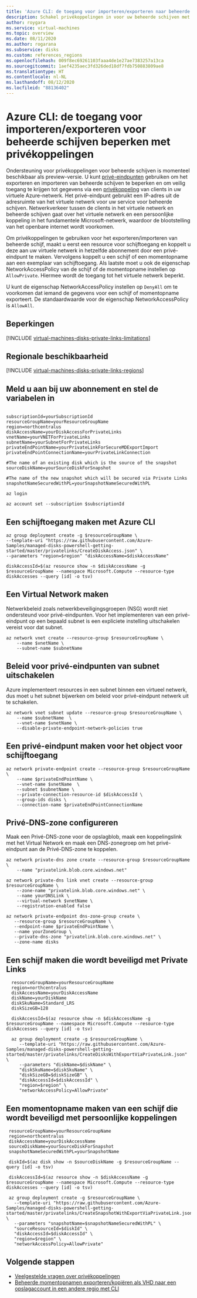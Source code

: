```yaml
---
title: 'Azure CLI: de toegang voor importeren/exporteren naar beheerde schijven beperken met privékoppelingen'
description: Schakel privékoppelingen in voor uw beheerde schijven met Azure CLI. U kunt alleen in uw virtuele netwerk schijven veilig exporteren en importeren.
author: roygara
ms.service: virtual-machines
ms.topic: overview
ms.date: 08/11/2020
ms.author: rogarana
ms.subservice: disks
ms.custom: references_regions
ms.openlocfilehash: 009f8ec69261103faaa4de1e27ae7383257a13ca
ms.sourcegitcommit: 1aef4235aec3fd326ded18df7fdb750883809ae8
ms.translationtype: HT
ms.contentlocale: nl-NL
ms.lasthandoff: 08/12/2020
ms.locfileid: "88136402"
---
```

# <a name="azure-cli---restrict-importexport-access-for-managed-disks-with-private-links"></a>Azure CLI: de toegang voor importeren/exporteren voor beheerde schijven beperken met privékoppelingen

Ondersteuning voor privékoppelingen voor beheerde schijven is momenteel beschikbaar als preview-versie. U kunt [privé-eindpunten](../../private-link/private-endpoint-overview.md) gebruiken om het exporteren en importeren van beheerde schijven te beperken en om veilig toegang te krijgen tot gegevens via een [privékoppeling](../../private-link/private-link-overview.md) van clients in uw virtuele Azure-netwerk. Het privé-eindpunt gebruikt een IP-adres uit de adresruimte van het virtuele netwerk voor uw service voor beheerde schijven. Netwerkverkeer tussen de clients in het virtuele netwerk en beheerde schijven gaat over het virtuele netwerk en een persoonlijke koppeling in het fundamentele Microsoft-netwerk, waardoor de blootstelling van het openbare internet wordt voorkomen.

Om privékoppelingen te gebruiken voor het exporteren/importeren van beheerde schijf, maakt u eerst een resource voor schijftoegang en koppelt u deze aan uw virtuele netwerk in hetzelfde abonnement door een privé-eindpunt te maken. Vervolgens koppelt u een schijf of een momentopname aan een exemplaar van schijftoegang. Als laatste moet u ook de eigenschap NetworkAccessPolicy van de schijf of de momentopname instellen op `AllowPrivate`. Hiermee wordt de toegang tot het virtuele netwerk beperkt. 

U kunt de eigenschap NetworkAccessPolicy instellen op `DenyAll` om te voorkomen dat iemand de gegevens voor een schijf of momentopname exporteert. De standaardwaarde voor de eigenschap NetworkAccessPolicy is `AllowAll`.

## <a name="limitations"></a>Beperkingen

[!INCLUDE [virtual-machines-disks-private-links-limitations](../../../includes/virtual-machines-disks-private-links-limitations.md)]

## <a name="regional-availability"></a>Regionale beschikbaarheid

[!INCLUDE [virtual-machines-disks-private-links-regions](../../../includes/virtual-machines-disks-private-links-regions.md)]

## <a name="log-in-into-your-subscription-and-set-your-variables"></a>Meld u aan bij uw abonnement en stel de variabelen in

```azurecli-interactive

subscriptionId=yourSubscriptionId
resourceGroupName=yourResourceGroupName
region=northcentralus
diskAccessName=yourDiskAccessForPrivateLinks
vnetName=yourVNETForPrivateLinks
subnetName=yourSubnetForPrivateLinks
privateEndPointName=yourPrivateLinkForSecureMDExportImport
privateEndPointConnectionName=yourPrivateLinkConnection

#The name of an existing disk which is the source of the snapshot
sourceDiskName=yourSourceDiskForSnapshot

#The name of the new snapshot which will be secured via Private Links
snapshotNameSecuredWithPL=yourSnapshotNameSecuredWithPL

az login

az account set --subscription $subscriptionId

```

## <a name="create-a-disk-access-using-azure-cli"></a>Een schijftoegang maken met Azure CLI
```azurecli-interactive
az group deployment create -g $resourceGroupName \
--template-uri "https://raw.githubusercontent.com/Azure-Samples/managed-disks-powershell-getting-started/master/privatelinks/CreateDiskAccess.json" \
--parameters "region=$region" "diskAccessName=$diskAccessName"

diskAccessId=$(az resource show -n $diskAccessName -g $resourceGroupName --namespace Microsoft.Compute --resource-type diskAccesses --query [id] -o tsv)
```

## <a name="create-a-virtual-network"></a>Een Virtual Network maken

Netwerkbeleid zoals netwerkbeveiligingsgroepen (NSG) wordt niet ondersteund voor privé-eindpunten. Voor het implementeren van een privé-eindpunt op een bepaald subnet is een expliciete instelling uitschakelen vereist voor dat subnet. 

```azurecli-interactive
az network vnet create --resource-group $resourceGroupName \
    --name $vnetName \
    --subnet-name $subnetName
```
## <a name="disable-subnet-private-endpoint-policies"></a>Beleid voor privé-eindpunten van subnet uitschakelen

Azure implementeert resources in een subnet binnen een virtueel netwerk, dus moet u het subnet bijwerken om beleid voor privé-eindpunt netwerk uit te schakelen. 

```azurecli-interactive
az network vnet subnet update --resource-group $resourceGroupName \
    --name $subnetName  \
    --vnet-name $vnetName \
    --disable-private-endpoint-network-policies true
```
## <a name="create-a-private-endpoint-for-the-disk-access-object"></a>Een privé-eindpunt maken voor het object voor schijftoegang

```azurecli-interactive
az network private-endpoint create --resource-group $resourceGroupName \
    --name $privateEndPointName \
    --vnet-name $vnetName  \
    --subnet $subnetName \
    --private-connection-resource-id $diskAccessId \
    --group-ids disks \
    --connection-name $privateEndPointConnectionName
```

## <a name="configure-the-private-dns-zone"></a>Privé-DNS-zone configureren

Maak een Privé-DNS-zone voor de opslagblob, maak een koppelingslink met het Virtual Network en maak een DNS-zonegroep om het privé-eindpunt aan de Privé-DNS-zone te koppelen. 

```azurecli-interactive
az network private-dns zone create --resource-group $resourceGroupName \ 
    --name "privatelink.blob.core.windows.net"

az network private-dns link vnet create --resource-group $resourceGroupName \
    --zone-name "privatelink.blob.core.windows.net" \
    --name yourDNSLink \
    --virtual-network $vnetName \
    --registration-enabled false 

az network private-endpoint dns-zone-group create \
   --resource-group $resourceGroupName \
   --endpoint-name $privateEndPointName \
   --name yourZoneGroup \
   --private-dns-zone "privatelink.blob.core.windows.net" \
   --zone-name disks
```

## <a name="create-a-disk-protected-with-private-links"></a>Een schijf maken die wordt beveiligd met Private Links
  ```cli
    resourceGroupName=yourResourceGroupName
    region=northcentralus
    diskAccessName=yourDiskAccessName
    diskName=yourDiskName
    diskSkuName=Standard_LRS
    diskSizeGB=128

    diskAccessId=$(az resource show -n $diskAccessName -g $resourceGroupName --namespace Microsoft.Compute --resource-type diskAccesses --query [id] -o tsv)

    az group deployment create -g $resourceGroupName \
       --template-uri "https://raw.githubusercontent.com/Azure-Samples/managed-disks-powershell-getting-started/master/privatelinks/CreateDisksWithExportViaPrivateLink.json" \
       --parameters "diskName=$diskName" \
       "diskSkuName=$diskSkuName" \
       "diskSizeGB=$diskSizeGB" \
       "diskAccessId=$diskAccessId" \
       "region=$region" \
       "networkAccessPolicy=AllowPrivate"
```

## <a name="create-a-snapshot-of-a-disk-protected-with-private-links"></a>Een momentopname maken van een schijf die wordt beveiligd met persoonlijke koppelingen
   ```cli
    resourceGroupName=yourResourceGroupName
    region=northcentralus
    diskAccessName=yourDiskAccessName
    sourceDiskName=yourSourceDiskForSnapshot
    snapshotNameSecuredWithPL=yourSnapshotName

    diskId=$(az disk show -n $sourceDiskName -g $resourceGroupName --query [id] -o tsv)
   
    diskAccessId=$(az resource show -n $diskAccessName -g $resourceGroupName --namespace Microsoft.Compute --resource-type diskAccesses --query [id] -o tsv)
   
    az group deployment create -g $resourceGroupName \
      --template-uri "https://raw.githubusercontent.com/Azure-Samples/managed-disks-powershell-getting-started/master/privatelinks/CreateSnapshotWithExportViaPrivateLink.json" \
      --parameters "snapshotName=$snapshotNameSecuredWithPL" \
      "sourceResourceId=$diskId" \
      "diskAccessId=$diskAccessId" \
      "region=$region" \
      "networkAccessPolicy=AllowPrivate" 
```

## <a name="next-steps"></a>Volgende stappen

- [Veelgestelde vragen over privékoppelingen](faq-for-disks.md#private-links-for-securely-exporting-and-importing-managed-disks)
- [Beheerde momentopnamen exporteren/kopiëren als VHD naar een opslagaccount in een andere regio met CLI](../scripts/virtual-machines-linux-cli-sample-copy-managed-disks-vhd.md)
